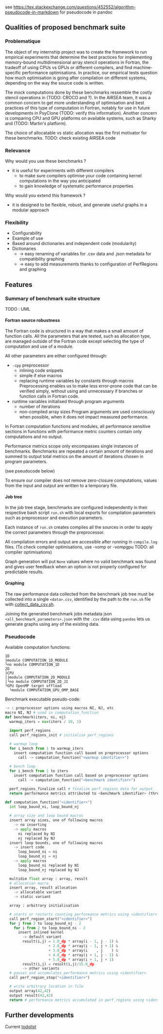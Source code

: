 see https://tex.stackexchange.com/questions/452552/algorithm-pseudocode-in-markdown for pseudocode in pandoc

## Qualities of proposed benchmark suite
### Problematique
The object of my internship project was to create the framework to run empirical experiments that determine the best practices for implementing memory-bound multidimensional array stencil operations in Fortran, the tradeoff of using CPUs vs GPUs or different compilers, and find machine-specific performance optimisations. In practice, our empirical tests question how much optimisation is going after compilation on different systems, depending on the way the source code is written.

The mock computations done by these benchmarks ressemble the costly stencil operations in (TODO: CROCO and ?). In the AIRSEA team, it was a common concern to get more understanding of optimisation and best practices of this type of computation in Fortran, notably for use in future developments in PsyClone (TODO: verify this information). Another concern is comparing CPU and GPU platforms on available systems, such as Sharky and (TODO: Martin's platform).

The choice of allocatable vs static allocation was the first motivator for these benchmarks.
TODO: check existing AIRSEA code
### Relevance
Why would you use these benchmarks ?
- it is useful for experiments with different compilers
  - to make sure compilers optimise your code containing kernel computations in the way you anticipated
  - to gain knowledge of systematic performance properties

Why would you extend this framework ?
- it is designed to be flexible, robust, and generate useful graphs in a modular approach
### Flexibility
- Configurability
- Example of use
- Based around dictionaries and independent code (modularity)
- Dictionaries
  - -> easy renaming of variables for .csv data and .json metadata for compatibility graphing
  - -> easy to add measurements thanks to configuration of PerfRegions and graphing

## Features
### Summary of benchmark suite structure
TODO : UML
#### Fortran source robustness
The Fortran code is structured in a way that makes a small amount of function calls. All the parameters that are tested, such as allocation type, are managed outside of the Fortran code except selecting the type of computation and use of a module.

All other parameters are either configured through:
- ``-cpp`` preprocessor
  - inlining code snippets
  - simple if else macros
  - replacing runtime variables by constants through macros
Preprocessing enables us to make less error-prone code that can be verified simply, without using and unnecessary if branches or function calls in Fortran code.
- runtime variables initialised through program arguments
  - number of iterations
  - non-compiled array sizes
Program arguments are used consciously when possible, when it does not impact measured performance.

In Fortran computation functions and modules, all performance sensitive sections in functions with performance metric counters contain only computations and no output.

Performance metrics scope only encompasses single instances of benchmarks. Benchmarks are repeated a certain amount of iterations and summed to output total metrics on the amount of iterations chosen in program parameters.

(see pseudocode below)

To ensure our compiler does not remove zero-closure computations, values from the input and output are written to a temporary file.

#### Job tree
In the job tree stage, benchmarks are configured independently in their respective bash script ``run.sh`` with local exports for compilation parameters such as preprocessor and execution parameters.

Each instance of ``run.sh`` creates compiles all the sources in order to apply the correct parameters through the preprocessor. 

All compilation errors and output are accessible after running in ``compile.log`` files.
(To check compiler optimisations, use -vomp or -vompgpu TODO: all compiler optimisations)

Graph generation will put ``None`` values where no valid benchmark was found and gives user feedback when an option is not properly configured for predictable results.

#### Graphing
The raw performance data collected from the benchmark job tree must be collected into a single ``<data>.csv``, identified by the path to the ``run.sh`` file with [collect_data_csv.sh](../bench/postprocess/collect_data_csv.sh).

Joining the generated benchmark jobs metadata json ``<all_benchmark_parameters>.json`` with the ``.csv`` data using ``pandas`` lets us generate graphs using any of the existing data.

### Pseudocode
Available computation functions:
```
1D
├module COMPUTATION_1D_MODULE
└no module COMPUTATION_1D
2D
├CPU
|├module COMPUTATION_2D_MODULE
|└no module COMPUTATION_2D_JI
└GPU OpenMP target offload
  └module COMPUTATION_GPU_OMP_BASE
```
Benchmark executable pseudo-code:
```python
-> : preprocessor options using macros NI, NJ, etc
macro NI, NJ # used in computation_function
def benchmark(iters, ni, nj)
  warmup_iters = max(iters / 10, 1)
  
  import perf_regions
  call perf_regions_init # initialise perf_regions

  # warmup loop
  for i_bench from 1 to warmup_iters
    insert computation function call based on preprocessor options
      call -> computation_function("<warmup identifier>")
  
  # bench loop
  for i_bench from 1 to iters
    insert computation function call based on preprocessor options
      call -> computation_function("<benchmark identifier>")

  perf_regions_finalize call # finalize perf_regions data for output
  return performance metrics attributed to <benchmark identifier> (through perf_regions_finalize output)

def computation_function("<identifier>")
  int loop_bound_ni, loop_bound_nj
  
  # array size and loop bound macros
  insert array sizes, one of following macros
    -> no inserting
    -> apply macros
      ni replaced by NI
      nj replaced by NJ
  insert loop bounds, one of following macros
    -> insert code
      loop_bound_ni = ni
      loop_bound_nj = nj
    -> apply macros
      loop_bound_ni replaced by NI
      loop_bound_nj replaced by NJ

  multidim float array : array, result
  # allocation macro
  insert array, result allocation
    -> allocatable variant
    -> static variant

  array : arbitrary initialisation

  # starts or restarts counting performance metrics using <identifier>
  call perf_region_start("<identifier>")
  for j from 2 to loop_bound_nj - 2
    for i from 2 to loop_bound_ni - 2
      insert inlined kernel
        -> default variant
        result(i,j) = 1.0_dp * array(i - 1, j - 1) &
                    + 2.0_dp * array(i - 1, j + 1) &
                    + 3.0_dp * array(i    , j    ) &
                    + 4.0_dp * array(i + 1, j - 1) &
                    + 5.0_dp * array(i + 1, j + 1)
        result(i,j) = result(i,j)/15.0_dp
        -> other variants
  # pauses and accumulates performance metrics using <identifier>
  call perf_region_stop("<identifier>")

  # write arbitrary location in file
  output array(42,42)
  output result(42,42)
  return # performance metrics accumulated in perf_regions using <identifier>
```

## Further developments
Current [todolist](04_todolist_dev.md)